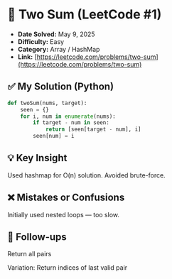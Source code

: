 # 🧮 Two Sum (LeetCode #1)

- **Date Solved:** May 9, 2025  
- **Difficulty:** Easy  
- **Category:** Array / HashMap  
- **Link:** [https://leetcode.com/problems/two-sum](https://leetcode.com/problems/two-sum)

## ✅ My Solution (Python)
```python
def twoSum(nums, target):
    seen = {}
    for i, num in enumerate(nums):
        if target - num in seen:
            return [seen[target - num], i]
        seen[num] = i
```

## 💡 Key Insight
Used hashmap for O(n) solution. Avoided brute-force.

## ❌ Mistakes or Confusions
Initially used nested loops — too slow.

## 🔁 Follow-ups
Return all pairs

Variation: Return indices of last valid pair
